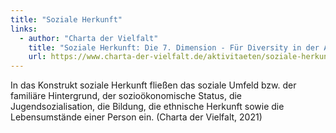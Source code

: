 ```yaml
---
title: "Soziale Herkunft"
links:
  - author: "Charta der Vielfalt"
    title: "Soziale Herkunft: Die 7. Dimension - Für Diversity in der Arbeitswelt (charta-der-vielfalt.de)"
    url: https://www.charta-der-vielfalt.de/aktivitaeten/soziale-herkunft-die-7-dimension/
---
```


In das Konstrukt soziale Herkunft fließen das soziale Umfeld bzw. der familiäre Hintergrund, der sozioökonomische Status, die Jugendsozialisation, die Bildung, die ethnische Herkunft sowie die Lebensumstände einer Person ein. (Charta der Vielfalt, 2021) 